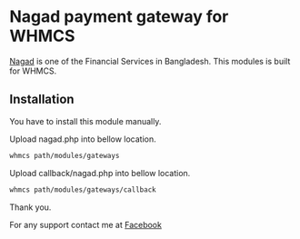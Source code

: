 # Nagad payment gateway for WHMCS

[Nagad](https://nagad.com.bd) is one of the Financial Services in Bangladesh. This modules is built for WHMCS.

## Installation

You have to install this module manually. 

Upload nagad.php into bellow location.

``` bash
whmcs path/modules/gateways
```

Upload callback/nagad.php into bellow location.

``` bash
whmcs path/modules/gateways/callback
```

Thank you.

For any support contact me at [Facebook](https://facebook.com/rtraselbd)

